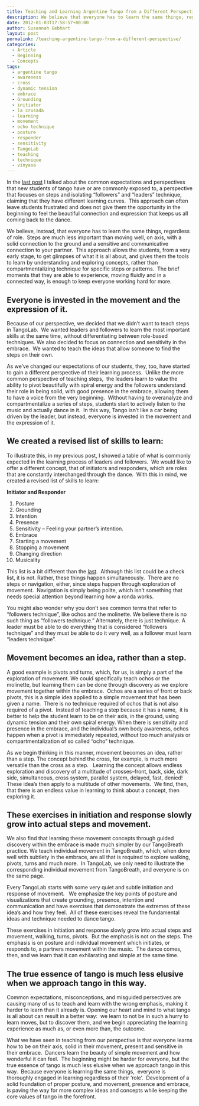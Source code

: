 ```yaml
---
title: Teaching and Learning Argentine Tango from a Different Perspective
description: We believe that everyone has to learn the same things, regardless of role.
date: 2012-01-03T17:58:57+00:00
author: Susannah Gebhart
layout: post
permalink: /teaching-argentine-tango-from-a-different-perspective/
categories:
  - Article
  - Beginning
  - Concepts
tags:
  - argentine tango
  - awareness
  - cross
  - dynamic tension
  - embrace
  - Grounding
  - initiator
  - la crusada
  - learning
  - movement
  - ocho technique
  - posture
  - responder
  - sensitivity
  - TangoLab
  - teaching
  - technique
  - vinyasa
---
```


<!-- # We believe, instead, that everyone has to learn the same things, regardless of role. -->

In the <a title="Expectations, misconceptions and perspectives on learning Argentine tango." href="http://tangobreath.com/expectations-misconceptions-and-perspectives-on-learning-argentine-tango/" target="_blank">last post</a> I talked about the common expectations and perspectives that new students of tango have or are commonly exposed to, a perspective that focuses on steps and isolating &#8220;followers&#8221; and &#8220;leaders&#8221; technique, claiming that they have different learning curves.  This approach can often leave students frustrated and does not give them the opportunity in the beginning to feel the beautiful connection and expression that keeps us all coming back to the dance.

<!--more-->

We believe, instead, that everyone has to learn the same things, regardless of role.  Steps are much less important than moving well, on axis, with a solid connection to the ground and a sensitive and communicative connection to your partner.  This approach allows the students, from a very early stage, to get glimpses of what it is all about, and gives them the tools to learn by understanding and exploring concepts, rather than compartmentalizing technique for specific steps or patterns.  The brief moments that they are able to experience, moving fluidly and in a connected way, is enough to keep everyone working hard for more.

## Everyone is invested in the movement and the expression of it.

Because of our perspective, we decided that we didn&#8217;t want to teach steps in TangoLab.  We wanted leaders and followers to learn the most important skills at the same time, without differentiating between role-based techniques. We also decided to focus on connection and sensitivity in the embrace.  We wanted to teach the ideas that allow someone to find the steps on their own.

As we&#8217;ve changed our expectations of our students, they, too, have started to gain a different perspective of their learning process.  Unlike the more common perspective of teaching steps,  the leaders learn to value the ability to pivot beautifully with spiral energy and the followers understand their role in being solid, with good presence in the embrace, allowing them to have a voice from the very beginning.  Without having to overanalyze and compartmentalize a series of steps, students start to actively listen to the music and actually dance in it.  In this way, Tango isn&#8217;t like a car being driven by the leader, but instead, everyone is invested in the movement and the expression of it.

## We created a revised list of skills to learn:

To illustrate this, in my previous post, I showed a table of what is commonly expected in the learning process of leaders and followers.  We would like to offer a different concept, that of initiators and responders, which are roles that are constantly interchanged through the dance.  With this in mind, we created a revised list of skills to learn:

**Initiator and Responder**

  1. Posture
  2. Grounding
  3. Intention
  4. Presence
  5. Sensitivity &#8211; Feeling your partner&#8217;s intention.
  6. Embrace
  7. Starting a movement
  8. Stopping a movement
  9. Changing direction
 10. Musicality

This list is a bit different than the [last](http://tangobreath.com/expectations-misconceptions-and-perspectives-on-learning-argentine-tango/).  Although this list could be a check list, it is not. Rather, these things happen simultaneously.  There are no steps or navigation, either, since steps happen through exploration of movement.  Navigation is simply being polite, which isn&#8217;t something that needs special attention beyond learning how a ronda works.

You might also wonder why you don&#8217;t see common terms that refer to &#8220;followers technique&#8221;, like ochos and the molinette. We believe there is no such thing as &#8220;followers technique.&#8221; Alternately, there is just technique. A leader must be able to do everything that is considered &#8220;followers technique&#8221; and they must be able to do it very well, as a follower must learn &#8220;leaders technique&#8221;.

## Movement becomes an idea, rather than a step.

A good example is pivots and turns, which, for us, is simply a part of the exploration of movement. We could specifically teach ochos or the molinette, but learning them can be done through discovery as we explore movement together within the embrace.  Ochos are a series of front or back pivots, this is a simple idea applied to a simple movement that has been given a name.  There is no technique required of ochos that is not also required of a pivot.  Instead of teaching a step because it has a name,  it is better to help the student learn to be on their axis, in the ground, using dynamic tension and their own spiral energy. When there is sensitivity and presence in the embrace, and the individual&#8217;s own body awareness, ochos happen when a pivot is immediately repeated, without too much analysis or compartmentalization of so called &#8220;ocho&#8221; technique.

As we begin thinking in this manner, movement becomes an idea, rather than a step. The concept behind the cross, for example, is much more versatile than the cross as a step.   Learning the concept allows endless exploration and discovery of a multitude of crosses&#8211;front, back, side, dark side, simultaneous, cross system, parallel system, delayed, fast, denied! These idea&#8217;s then apply to a multitude of other movements.  We find, then, that there is an endless value in learning to think about a concept, then exploring it.

## These exercises in initiation and response slowly grow into actual steps and movement.

We also find that learning these movement concepts through guided discovery within the embrace is made much simpler by our TangoBreath practice. We teach individual movement in TangoBreath, which, when done well with subtlety in the embrace, are all that is required to explore walking, pivots, turns and much more.  In TangoLab, we only need to illustrate the corresponding individual movement from TangoBreath, and everyone is on the same page.

Every TangoLab starts with some very quiet and subtle initiation and response of movement.   We emphasize the key points of posture and visualizations that create grounding, presence, intention and communication and have exercises that demonstrate the extremes of these idea&#8217;s and how they feel.  All of these exercises reveal the fundamental ideas and technique needed to dance tango.

These exercises in initiation and response slowly grow into actual steps and movement, walking, turns, pivots.  But the emphasis is not on the steps. The emphasis is on posture and individual movement which initiates, or responds to, a partners movement within the music.  The dance comes, then, and we learn that it can exhilarating and simple at the same time.

## The true essence of tango is much less elusive when we approach tango in this way.

Common expectations, misconceptions, and misguided persectives are causing many of us to teach and learn with the wrong emphasis, making it harder to learn than it already is. Opening our heart and mind to what tango is all about can result in a better way:  we learn to not be in such a hurry to learn moves, but to discover them, and we begin appreciating the learning experience as much as, or even more than, the outcome.

What we have seen in teaching from our perspective is that everyone learns how to be on their axis, solid in their movement, present and sensitive in their embrace.  Dancers learn the beauty of simple movement and how wonderful it can feel.  The beginning might be harder for everyone, but the true essence of tango is much less elusive when we approach tango in this way.  Because everyone is learning the same things,  everyone is thoroughly engaged in learning regardless of their &#8216;role&#8217;.  Development of a solid foundation of proper posture, and movement, presence and embrace, is paving the way for more complex ideas and concepts while keeping the core values of tango in the forefront.
